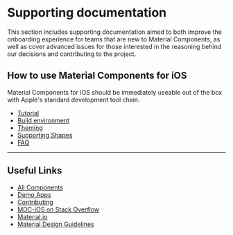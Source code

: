 <!--docs:
title: "How to use Material Components"
layout: landing
section: docs
path: /docs/
-->

# Supporting documentation

This section includes supporting documentation aimed to both improve the onboarding experience for teams that are new to Material Components, as well as cover advanced issues for those interested in the reasoning behind our decisions and contributing to the project.

## How to use Material Components for iOS

Material Components for iOS should be immediately useable out of the box with
Apple's standard development tool chain.

<ul class="icon-list">
  <li class="icon-list-item icon-list-item--guide"><a href="tutorial/">Tutorial</a></li>
  <li class="icon-list-item icon-list-item--guide"><a href="build-env/">Build environment</a></li>
  <li class="icon-list-item icon-list-item--guide"><a href="theming/">Theming</a></li>
  <li class="icon-list-item icon-list-item--guide"><a href="supporting-shapes/">Supporting Shapes</a></li>
  <li class="icon-list-item icon-list-item--guide"><a href="faq/">FAQ</a></li>
</ul>

- - -

## Useful Links

- [All Components](../components/)
- [Demo Apps](../demos/)
- [Contributing](../contributing/)
- [MDC-iOS on Stack Overflow](https://www.stackoverflow.com/questions/tagged/material-components+ios)
- [Material.io](https://material.io)
- [Material Design Guidelines](https://material.io/guidelines)